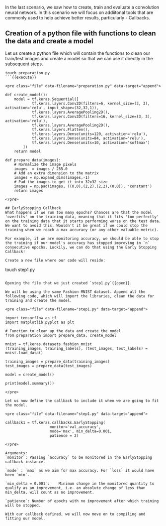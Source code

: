 In the last scenario, we saw how to create, train and evaluate a convolution neural network. In this scenario we will focus on addiitonal tools that are commonly used to help achieve better results, particularly - Callbacks.

## Creation of a python file with functions to clean the data and create a model
Let us create a python file which will contain the functions to clean our train/test images and create a model so that we can use it directly in the subsequent steps.

```
touch preparation.py
```{{execute}}

<pre class="file" data-filename="preparation.py" data-target="append">

def create_model():
	model = tf.keras.Sequential([
    		tf.keras.layers.Conv2D(filters=6, kernel_size=(3, 3), activation='relu', input_shape=(32,32,1)),
    		tf.keras.layers.AveragePooling2D(),
    		tf.keras.layers.Conv2D(filters=16, kernel_size=(3, 3), activation='relu'),
    		tf.keras.layers.AveragePooling2D(),
    		tf.keras.layers.Flatten(),
    		tf.keras.layers.Dense(units=120, activation='relu'),
    		tf.keras.layers.Dense(units=84, activation='relu'),
    		tf.keras.layers.Dense(units=10, activation='softmax')
		])
	return model
	
def prepare_data(images):
	# Normalize the image pixels
	images  = images / 255.0
	# Add an extra dimension to the matrix
	images = np.expand_dims(images,-1)
	# Pad the images to get it into 32x32 size
	images = np.pad(images, ((0,0),(2,2),(2,2),(0,0)), 'constant')
	return images

</pre>

## EarlyStopping Callback
What happens if we run too many epochs? Chances are that the model 'overfits' on the training data, meaning that it fits 'too perfectly' on the training data that it starts performing worse on the test data. We want to avoid this. Wouldn't it be great if we could stop the training when we reach a max accuracy (or any other valuable metric).

For example, if we are monitoring accuracy, we should be able to stop the training if our model's accuracy has stopped improving in `n` consecutive epochs. Luckily, we can do that using the Early Stopping Callback!

Create a new file where our code will reside:

```
touch step1.py
```{{execute}}

Opening the file that we just created `step1.py`{{open}}.

We will be using the same Fashion MNIST dataset. Append all the following code, which will import the libraries, clean the data for training and create the model.

<pre class="file" data-filename="step1.py" data-target="append">

import tensorflow as tf
import matplotlib.pyplot as plt

# Function to clean up the data and create the model
from preparation import prepare_data, create_model

mnist = tf.keras.datasets.fashion_mnist
(training_images, training_labels), (test_images, test_labels) = mnist.load_data()

training_images = prepare_data(training_images)
test_images = prepare_data(test_images)

model = create_model()

print(model.summary())

</pre>

Let us now define the callback to include it when we are going to fit the model.

<pre class="file" data-filename="step1.py" data-target="append">

callback1 = tf.keras.callbacks.EarlyStopping(
                    monitor='val_accuracy',
                    mode='max', min_delta=0.001,
                    patience = 2)

</pre>

Arguments:
`monitor`: Passing `accuracy` to be monitored in the EarlyStopping callback instance.

`mode` : `max` as we aim for max accuracy. For `loss` it would have been `min`.

`min_delta = 0.001`: 	Minimum change in the monitored quantity to qualify as an improvement, i.e. an absolute change of less than min_delta, will count as no improvement.

`patience`: Number of epochs with no improvement after which training will be stopped.

With our callback defined, we will now move on to compiling and fitting our model.